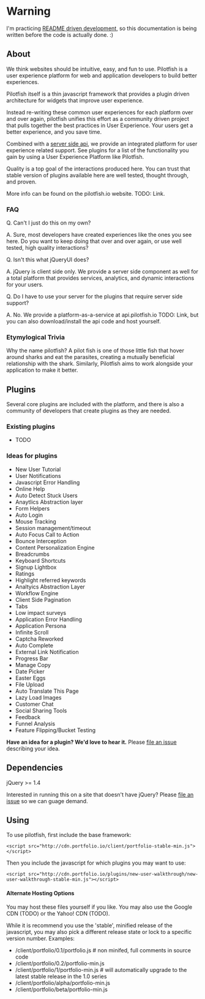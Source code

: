 # Warning #
I'm practicing [README driven development](http://tom.preston-werner.com/2010/08/23/readme-driven-development.html), so this documentation is being written before the code is actually done. :)

## About ##
We think websites should be intuitive, easy, and fun to use. Pilotfish is a user experience platform for web and application developers to build better experiences. 

Pilotfish itself is a thin javascript framework that provides a plugin driven architecture for widgets that improve user experience. 

Instead re-writing these common user experiences for each platform over and over again, pilotfish unifies this effort as a community driven project that pulls together the best practices in User Experience. Your users get a better experience, and you save time.

Combined with a [server side api](https://github.com/pilotfish/pilotfish-api), we provide an integrated platform for user experience related support. See plugins for a list of the functionality you gain by using a User Experience Platform like Pilotfish.

Quality is a top goal of the interactions produced here. You can trust that stable version of plugins available here are well tested, thought through, and proven.

More info can be found on the pilotfish.io website. TODO: Link.

### FAQ ###
Q\. Can't I just do this on my own? 

A\. Sure, most developers have created experiences like the ones you see here. Do you want to keep doing that over and over again, or use well tested, high quality interactions?

Q\. Isn't this what jQueryUI does?

A\. jQuery is client side only. We provide a server side component as well for a total platform that provides services, analytics, and dynamic interactions for your users. 

Q\. Do I have to use your server for the plugins that require server side support?

A\. No. We provide a platform-as-a-service at api.pilotfish.io TODO: Link, but you can also download/install the api code and host yourself.

### Etymylogical Trivia ###
Why the name pilotfish? A pilot fish is one of those little fish that hover around sharks and eat the parasites, creating a mutually beneficial relationship with the shark. Similarly, Pilotfish aims to work alongside your application to make it better.

## Plugins ##
Several core plugins are included with the platform, and there is also a community of developers that create plugins as they are needed.

### Existing plugins ###
* TODO 

### Ideas for plugins ###

* New User Tutorial
* User Notifications
* Javascript Error Handling
* Online Help
* Auto Detect Stuck Users
* Anaytlics Abstraction layer
* Form Helpers
* Auto Login
* Mouse Tracking
* Session management/timeout
* Auto Focus Call to Action
* Bounce Interception
* Content Personalization Engine
* Breadcrumbs
* Keyboard Shortcuts
* Signup Lightbox
* Ratings
* Highlight referred keywords
* Analtyics Abstraction Layer
* Workflow Engine
* Client Side Pagination
* Tabs 
* Low impact surveys
* Application Error Handling
* Application Persona
* Infinite Scroll
* Captcha Reworked
* Auto Complete
* External Link Notification
* Progress Bar
* Manage Copy 
* Date Picker
* Easter Eggs 
* File Upload
* Auto Translate This Page 
* Lazy Load Images
* Customer Chat 
* Social Sharing Tools
* Feedback
* Funnel Analysis
* Feature Flipping/Bucket Testing

**Have an idea for a plugin? We'd love to hear it.** Please [file an issue](https://github.com/pilotfish/pilotfish/issues/new) describing your idea.

## Dependencies ##
jQuery >= 1.4

Interested in running this on a site that doesn't have jQuery? Please [file an issue](https://github.com/pilotfish/pilotfish/issues/new) so we can guage demand.

## Using ##

To use pilotfish, first include the base framework:

`<script src="http://cdn.portfolio.io/client/portfolio-stable-min.js"></script>`

Then you include the javascript for which plugins you may want to use:

`<script src="http://cdn.portfolio.io/plugins/new-user-walkthrough/new-user-walkthrough-stable-min.js"></script>`

#### Alternate Hosting Options ####
You may host these files yourself if you like. You may also use the Google CDN (TODO) or the Yahoo! CDN (TODO).

While it is recommend you use the 'stable', minified release of the javascript, you may also pick a different release state or lock to a specific version number. Examples:

* /client/portfolio/0.1/portfolio.js # non minifed, full comments in source code
* /client/portfolio/0.2/portfolio-min.js
* /client/portfolio/1/portfolio-min.js # will automatically upgrade to the latest stable release in the 1.0 series
* /client/portfolio/alpha/portfolio-min.js
* /client/portfolio/beta/portfolio-min.js